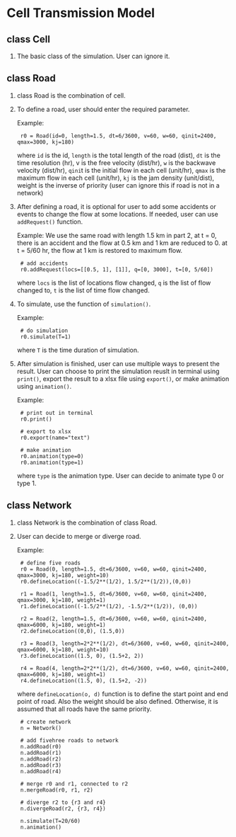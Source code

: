# Cell Transmission Model
## class Cell
1. The basic class of the simulation. User can ignore it. 

## class Road
1. class Road is the combination of cell. 
2. To define a road, user should enter the required parameter. 

    Example: 

        r0 = Road(id=0, length=1.5, dt=6/3600, v=60, w=60, qinit=2400, qmax=3000, kj=180)
    where `id` is the id, `length` is the total length of the road (dist), `dt` is the time resolution (hr), v is the free velocity (dist/hr), `w` is the backwave velocity (dist/hr), `qini`t is the initial flow in each cell (unit/hr), `qmax` is the maximum flow in each cell (unit/hr), `kj` is the jam density (unit/dist), weight is the inverse of priority (user can ignore this if road is not in a network)

3. After defining a road, it is optional for user to add some accidents or events to change the flow at some locations. If needed, user can use `addRequest()` function. 
    
    Example: We use the same road with length 1.5 km in part 2, at t = 0, there is an accident and the flow at 0.5 km and 1 km are reduced to 0. at t = 5/60 hr, the flow at 1 km is restored to maximum flow.  

        # add accidents
        r0.addRequest(locs=[[0.5, 1], [1]], q=[0, 3000], t=[0, 5/60])

    where `locs` is the list of locations flow changed, `q` is the list of flow changed to, `t` is the list of time flow changed.

4. To simulate, use the function of `simulation()`. 

    Example:

        # do simulation 
        r0.simulate(T=1)
        
    where `T` is the time duration of simulation.

5. After simulation is finished, user can use multiple ways to present the result. User can choose to print the simulation reuslt in terminal using `print()`, export the result to a xlsx file using `export()`, or make animation using `animation()`. 

    Example:

        # print out in terminal
        r0.print()
        
        # export to xlsx
        r0.export(name="text")
        
        # make animation
        r0.animation(type=0)
        r0.animation(type=1)

    where `type` is the animation type. User can decide to animate type 0 or type 1. 

## class Network

1. class Network is the combination of class Road.

2. User can decide to merge or diverge road.   

    Example: 

        # define five roads
        r0 = Road(0, length=1.5, dt=6/3600, v=60, w=60, qinit=2400, qmax=3000, kj=180, weight=10)
        r0.defineLocation((-1.5/2**(1/2), 1.5/2**(1/2)),(0,0))

        r1 = Road(1, length=1.5, dt=6/3600, v=60, w=60, qinit=2400, qmax=3000, kj=180, weight=1)
        r1.defineLocation((-1.5/2**(1/2), -1.5/2**(1/2)), (0,0))

        r2 = Road(2, length=1.5, dt=6/3600, v=60, w=60, qinit=2400, qmax=6000, kj=180, weight=1)
        r2.defineLocation((0,0), (1.5,0))

        r3 = Road(3, length=2*2**(1/2), dt=6/3600, v=60, w=60, qinit=2400, qmax=6000, kj=180, weight=10)
        r3.defineLocation((1.5, 0), (1.5+2, 2))

        r4 = Road(4, length=2*2**(1/2), dt=6/3600, v=60, w=60, qinit=2400, qmax=6000, kj=180, weight=1)
        r4.defineLocation((1.5, 0), (1.5+2, -2))
    
    where `defineLocation(o, d)` function is to define the start point and end point of road. Also the weight should be also defined. Otherwise, it is assumed that all roads have the same priority. 

        # create network 
        n = Network()

        # add fivehree roads to network
        n.addRoad(r0)
        n.addRoad(r1)
        n.addRoad(r2)
        n.addRoad(r3)
        n.addRoad(r4)

        # merge r0 and r1, connected to r2
        n.mergeRoad(r0, r1, r2)
        
        # diverge r2 to {r3 and r4}
        n.divergeRoad(r2, {r3, r4})

        n.simulate(T=20/60)
        n.animation()

